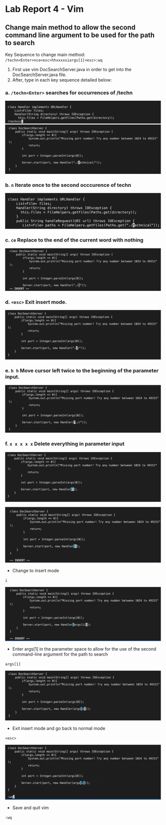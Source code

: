# Lab Report 4 - Vim
## Change main method to allow the second command line argument to be used for the path to search

Key Sequence to change main method:
`/techn<Enter>nce<esc>hhxxxxxiargs[1]<esc>:wq`

1. First use vim DocSearchServer.java in order to get into the DocSearchServer.java file.
2. After, type in each key sequence detailed below:

###    a. `/techn<Enter>` **searches for occurrences of /techn**

![Step1](Lab4-img/Lab4.1.png)
![Step1.1](Lab4-img/Lab4.1.1.png) 

###    b. `n` **Iterate once to the second occcurence of techn**
 ![Step2](Lab4-img/Lab4.2.png)

###    c. `ce` **Replace to the end of the current word with nothing**
 ![Step3](Lab4-img/Lab4.3.png)

###    d. `<esc>` **Exit insert mode.**
 ![Step4](Lab4-img/Lab4.4.png)

###    e. `h h` **Move cursor left twice to the beginning of the parameter input.**
 ![Step5](Lab4-img/Lab4.5.png)



###    f. `x x x x x` **Delete everything in parameter input**
 ![Step6](Lab4-img/Lab4.6.png)



 ![Step7](Lab4-img/Lab4.7.png)
* Change to insert mode

`i`

 ![Step8](Lab4-img/Lab4.8.png)
* Enter args[1] in the parameter space to allow for the use of the second command-line argument for the path to search

`args[1]`

 ![Step9](Lab4-img/Lab4.9.png)
* Exit insert mode and go back to normal mode

`<esc>`

 ![Step10](Lab4-img/Lab4.10.png)
* Save and quit vim

`:wq`